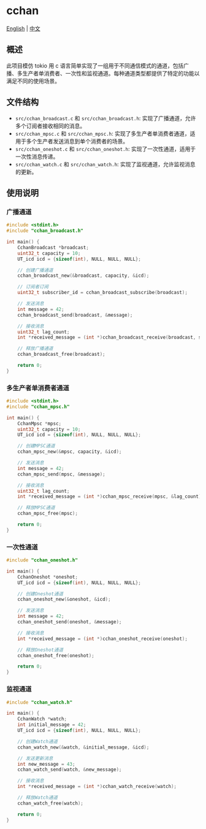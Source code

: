 # cchan

[English](README.md) | [中文](README_zh.md)

## 概述

此项目模仿 tokio 用 c 语言简单实现了一组用于不同通信模式的通道，包括广播、多生产者单消费者、一次性和监视通道。每种通道类型都提供了特定的功能以满足不同的使用场景。

## 文件结构

- `src/cchan_broadcast.c` 和 `src/cchan_broadcast.h`: 实现了广播通道，允许多个订阅者接收相同的消息。
- `src/cchan_mpsc.c` 和 `src/cchan_mpsc.h`: 实现了多生产者单消费者通道，适用于多个生产者发送消息到单个消费者的场景。
- `src/cchan_oneshot.c` 和 `src/cchan_oneshot.h`: 实现了一次性通道，适用于一次性消息传递。
- `src/cchan_watch.c` 和 `src/cchan_watch.h`: 实现了监视通道，允许监视消息的更新。

## 使用说明

### 广播通道

```c
#include <stdint.h>
#include "cchan_broadcast.h"

int main() {
    CchanBroadcast *broadcast;
    uint32_t capacity = 10;
    UT_icd icd = {sizeof(int), NULL, NULL, NULL};

    // 创建广播通道
    cchan_broadcast_new(&broadcast, capacity, &icd);

    // 订阅者订阅
    uint32_t subscriber_id = cchan_broadcast_subscribe(broadcast);

    // 发送消息
    int message = 42;
    cchan_broadcast_send(broadcast, &message);

    // 接收消息
    uint32_t lag_count;
    int *received_message = (int *)cchan_broadcast_receive(broadcast, subscriber_id, &lag_count);

    // 释放广播通道
    cchan_broadcast_free(broadcast);

    return 0;
}
```

### 多生产者单消费者通道

```c
#include <stdint.h>
#include "cchan_mpsc.h"

int main() {
    CchanMpsc *mpsc;
    uint32_t capacity = 10;
    UT_icd icd = {sizeof(int), NULL, NULL, NULL};

    // 创建MPSC通道
    cchan_mpsc_new(&mpsc, capacity, &icd);

    // 发送消息
    int message = 42;
    cchan_mpsc_send(mpsc, &message);

    // 接收消息
    uint32_t lag_count;
    int *received_message = (int *)cchan_mpsc_receive(mpsc, &lag_count);

    // 释放MPSC通道
    cchan_mpsc_free(mpsc);

    return 0;
}
```

### 一次性通道

```c
#include "cchan_oneshot.h"

int main() {
    CchanOneshot *oneshot;
    UT_icd icd = {sizeof(int), NULL, NULL, NULL};

    // 创建Oneshot通道
    cchan_oneshot_new(&oneshot, &icd);

    // 发送消息
    int message = 42;
    cchan_oneshot_send(oneshot, &message);

    // 接收消息
    int *received_message = (int *)cchan_oneshot_receive(oneshot);

    // 释放Oneshot通道
    cchan_oneshot_free(oneshot);

    return 0;
}
```

### 监视通道

```c
#include "cchan_watch.h"

int main() {
    CchanWatch *watch;
    int initial_message = 42;
    UT_icd icd = {sizeof(int), NULL, NULL, NULL};

    // 创建Watch通道
    cchan_watch_new(&watch, &initial_message, &icd);

    // 发送更新消息
    int new_message = 43;
    cchan_watch_send(watch, &new_message);

    // 接收消息
    int *received_message = (int *)cchan_watch_receive(watch);

    // 释放Watch通道
    cchan_watch_free(watch);

    return 0;
}
```
